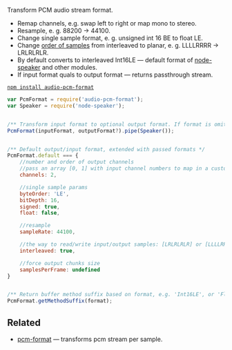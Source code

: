 Transform PCM audio stream format.

* Remap channels, e.g. swap left to right or map mono to stereo.
* Resample, e. g. 88200 → 44100.
* Change single sample format, e. g. unsigned int 16 BE to float LE.
* Change [order of samples](https://developer.mozilla.org/en-US/docs/Web/API/Web_Audio_API/Basic_concepts_behind_Web_Audio_API#Planar_versus_interleaved_buffers) from interleaved to planar, e. g. LLLLRRRR → LRLRLRLR.
* By default converts to interleaved Int16LE — default format of [node-speaker]() and other modules.
* If input format quals to output format — returns passthrough stream.


[`npm install audio-pcm-format`](https://npmjs.org/package/audio-pcm-format)


```js
var PcmFormat = require('audio-pcm-format');
var Speaker = require('node-speaker');


/** Transform input format to optional output format. If format is omitted - default one is used */
PcmFormat(inputFormat, outputFormat?).pipe(Speaker());


/** Default output/input format, extended with passed formats */
PcmFormat.default === {
	//number and order of output channels
	//pass an array [0, 1] with input channel numbers to map in a custom way
	channels: 2,

	//single sample params
	byteOrder: 'LE',
	bitDepth: 16,
	signed: true,
	float: false,

	//resample
	sampleRate: 44100,

	//the way to read/write input/output samples: [LRLRLRLR] or [LLLLRRRR]
	interleaved: true,

	//force output chunks size
	samplesPerFrame: undefined
}


/** Return buffer method suffix based on format, e.g. 'Int16LE', or 'FloatLE' */
PcmFormat.getMethodSuffix(format);
```


## Related

* [pcm-format](https://npmjs.org/package/pcm-format) — transforms pcm stream per sample.